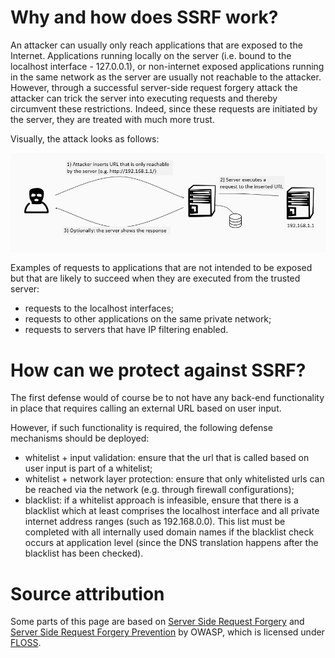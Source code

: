 # Why and how does SSRF work?
An attacker can usually only reach applications that are exposed to the Internet. Applications running locally on the server (i.e. bound to the localhost interface - 127.0.0.1), or non-internet exposed applications running in the same network as the server are usually not reachable to the attacker. However, through a successful server-side request forgery attack the attacker can trick the server into executing requests and thereby circumvent these restrictions. Indeed, since these requests are initiated by the server, they are treated with much more trust. 

Visually, the attack looks as follows: 

![](docimages/2021-03-10-17-18-12.png)

Examples of requests to applications that are not intended to be exposed but that are likely to succeed when they are executed from the trusted server:
* requests to the localhost interfaces;
* requests to other applications on the same private network;
* requests to servers that have IP filtering enabled.

# How can we protect against SSRF?
The first defense would of course be to not have any back-end functionality in place that requires calling an external URL based on user input. 

However, if such functionality is required, the following defense mechanisms should be deployed:
* whitelist + input validation: ensure that the url that is called based on user input is part of a whitelist;
* whitelist + network layer protection: ensure that only whitelisted urls can be reached via the network (e.g. through firewall configurations);
* blacklist: if a whitelist approach is infeasible, ensure that there is a blacklist which at least comprises the localhost interface and all private internet address ranges (such as 192.168.0.0). This list must be completed with all internally used domain names if the blacklist check occurs at application level (since the DNS translation happens after the blacklist has been checked). 

# Source attribution
Some parts of this page are based on [Server Side Request Forgery](https://owasp.org/www-community/attacks/Server_Side_Request_Forgery) and [Server Side Request Forgery Prevention](https://cheatsheetseries.owasp.org/cheatsheets/Server_Side_Request_Forgery_Prevention_Cheat_Sheet.html#challenges-in-blocking-urls-at-application-layer) by OWASP, which is licensed under [FLOSS](https://owasp.org/about/).